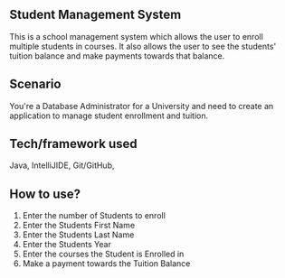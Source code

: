 ## Student Management System
This is a school management system which allows the user to enroll multiple students in courses. It also allows the user to see the students' tuition balance and make payments towards that balance.
## Scenario
You're a Database Administrator for a University and need to create an application to manage student enrollment and tuition.

## Tech/framework used

Java,
IntelliJIDE,
Git/GitHub,


## How to use?
1. Enter the number of Students to enroll
2. Enter the Students First Name
3. Enter the Students Last Name
4. Enter the Students Year
5. Enter the courses the Student is Enrolled in 
6. Make a payment towards the Tuition Balance
